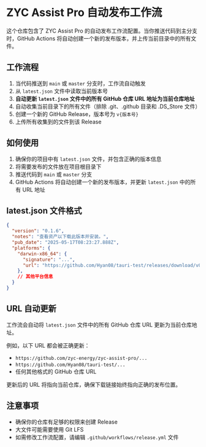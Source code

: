# ZYC Assist Pro 自动发布工作流

这个仓库包含了 ZYC Assist Pro 的自动发布工作流配置。当你推送代码到主分支时，GitHub Actions 将自动创建一个新的发布版本，并上传当前目录中的所有文件。

## 工作流程

1. 当代码推送到 `main` 或 `master` 分支时，工作流自动触发
2. 从 `latest.json` 文件中读取当前版本号
3. **自动更新 `latest.json` 文件中的所有 GitHub 仓库 URL 地址为当前仓库地址**
4. 自动收集当前目录下的所有文件（排除 .git、.github 目录和 .DS_Store 文件）
5. 创建一个新的 GitHub Release，版本号为 `v{版本号}`
6. 上传所有收集到的文件到该 Release

## 如何使用

1. 确保你的项目中有 `latest.json` 文件，并包含正确的版本信息
2. 将需要发布的文件放在项目根目录下
3. 推送代码到 `main` 或 `master` 分支
4. GitHub Actions 将自动创建一个新的发布版本，并更新 `latest.json` 中的所有 URL 地址

## latest.json 文件格式

```json
{
  "version": "0.1.6",
  "notes": "查看资产以下载此版本并安装。",
  "pub_date": "2025-05-17T08:23:27.888Z",
  "platforms": {
    "darwin-x86_64": {
      "signature": "...",
      "url": "https://github.com/Hyan08/tauri-test/releases/download/v0.1.6/ZYC.Assist.Pro_x64.app.tar.gz"
    },
    // 其他平台信息
  }
}
```

## URL 自动更新

工作流会自动将 `latest.json` 文件中的所有 GitHub 仓库 URL 更新为当前仓库地址。

例如，以下 URL 都会被正确更新：
- `https://github.com/zyc-energy/zyc-assist-pro/...` 
- `https://github.com/Hyan08/tauri-test/...` 
- 任何其他格式的 GitHub 仓库 URL

更新后的 URL 将指向当前仓库，确保下载链接始终指向正确的发布位置。

## 注意事项

- 确保你的仓库有足够的权限来创建 Release
- 大文件可能需要使用 Git LFS
- 如需修改工作流配置，请编辑 `.github/workflows/release.yml` 文件 